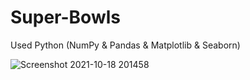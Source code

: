 # Super-Bowls
Used Python (NumPy &amp; Pandas &amp; Matplotlib &amp; Seaborn)

![Screenshot 2021-10-18 201458](https://user-images.githubusercontent.com/71445201/137785172-da64d46a-b16d-48b7-bad4-b2ce18edf575.png)
